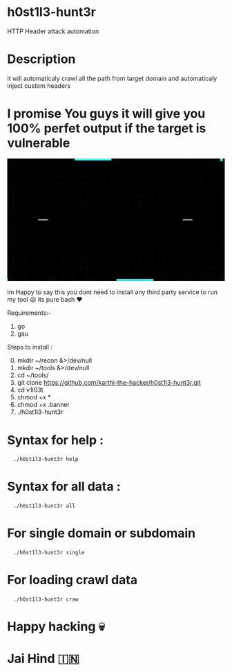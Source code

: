 # h0st1l3-hunt3r
HTTP Header attack automation 

# Description
it will automaticaly crawl all the path from target domain and automaticaly inject 
custom headers

# I promise You guys it will give you 100% perfet output if the target is vulnerable



![alt text](https://raw.githubusercontent.com/karthi-the-hacker/h0st1l3-hunt3r/main/logo.gif)


im Happy to say this you dont need to install any third party service to run my tool 😃
its pure bash ❤️️

Requirements:-
1. go
2. gau

Steps to install :

0. mkdir ~/recon &>/dev/null
1. mkdir ~/tools &>/dev/null
2. cd ~/tools/
3. git clone https://github.com/karthi-the-hacker/h0st1l3-hunt3r.git
4. cd v1l03t
5. chmod +x *
6. chmod +x .banner
7. ./h0st1l3-hunt3r 


# Syntax for help :
      ./h0st1l3-hunt3r help
# Syntax for all data :
      ./h0st1l3-hunt3r all
# For single domain or subdomain 
      ./h0st1l3-hunt3r single
       
# For loading crawl data
      ./h0st1l3-hunt3r craw
      
# Happy hacking 💀
# Jai Hind 🇮🇳
